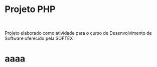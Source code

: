 <h1>Projeto PHP</h1>
<br/>

<p>Projeto elaborado como atividade para o curso de Desenvolvimento de Software oferecido pela SOFTEX</p>
<h1>aaaa</h1>
